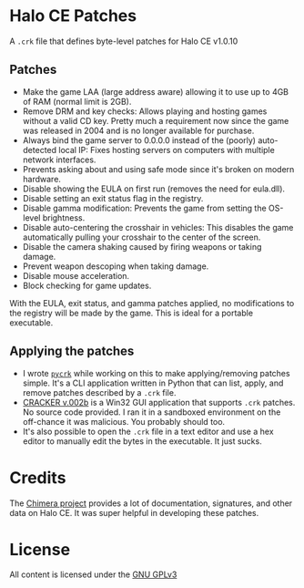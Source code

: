 Halo CE Patches
===============

A `.crk` file that defines byte-level patches for Halo CE v1.0.10

Patches
-------
- Make the game LAA (large address aware) allowing it to use up to 4GB of RAM (normal limit is 2GB).
- Remove DRM and key checks: Allows playing and hosting games without a valid CD key. Pretty much a
  requirement now since the game was released in 2004 and is no longer available for purchase.
- Always bind the game server to 0.0.0.0 instead of the (poorly) auto-detected local IP: Fixes
  hosting servers on computers with multiple network interfaces.
- Prevents asking about and using safe mode since it's broken on modern hardware.
- Disable showing the EULA on first run (removes the need for eula.dll).
- Disable setting an exit status flag in the registry.
- Disable gamma modification: Prevents the game from setting the OS-level brightness.
- Disable auto-centering the crosshair in vehicles: This disables the game automatically pulling
  your crosshair to the center of the screen.
- Disable the camera shaking caused by firing weapons or taking damage.
- Prevent weapon descoping when taking damage.
- Disable mouse acceleration.
- Block checking for game updates.

With the EULA, exit status, and gamma patches applied, no modifications to the registry will be made
by the game. This is ideal for a portable executable.

Applying the patches
--------------------
- I wrote [`pycrk`](https://github.com/pR0Ps/pycrk) while working on this to make applying/removing
  patches simple. It's a CLI application written in Python that can list, apply, and remove patches
  described by a `.crk` file.
- [CRACKER v.002b](https://forum.exetools.com/showthread.php?t=18773) is a Win32 GUI application
  that supports `.crk` patches. No source code provided.  I ran it in a sandboxed environment on the
  off-chance it was malicious. You probably should too.
- It's also possible to open the `.crk` file in a text editor and use a hex editor to manually edit
  the bytes in the executable. It just sucks.

Credits
=======
The [Chimera project](https://github.com/Kavawuvi/chimera) provides a lot of documentation,
signatures, and other data on Halo CE. It was super helpful in developing these patches.

License
=======
All content is licensed under the [GNU GPLv3](https://www.gnu.org/licenses/gpl-3.0.en.html)
